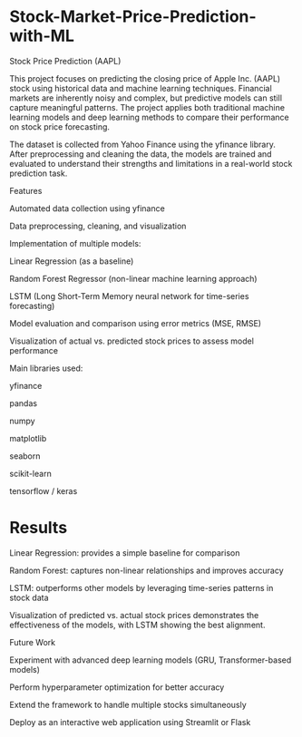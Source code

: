 # Stock-Market-Price-Prediction-with-ML

Stock Price Prediction (AAPL)

This project focuses on predicting the closing price of Apple Inc. (AAPL) stock using historical data and machine learning techniques. Financial markets are inherently noisy and complex, but predictive models can still capture meaningful patterns. The project applies both traditional machine learning models and deep learning methods to compare their performance on stock price forecasting.

The dataset is collected from Yahoo Finance using the yfinance library. After preprocessing and cleaning the data, the models are trained and evaluated to understand their strengths and limitations in a real-world stock prediction task.

Features

Automated data collection using yfinance

Data preprocessing, cleaning, and visualization

Implementation of multiple models:

Linear Regression (as a baseline)

Random Forest Regressor (non-linear machine learning approach)

LSTM (Long Short-Term Memory neural network for time-series forecasting)

Model evaluation and comparison using error metrics (MSE, RMSE)

Visualization of actual vs. predicted stock prices to assess model performance

Main libraries used:

yfinance

pandas

numpy

matplotlib

seaborn

scikit-learn

tensorflow / keras

# Results

Linear Regression: provides a simple baseline for comparison

Random Forest: captures non-linear relationships and improves accuracy

LSTM: outperforms other models by leveraging time-series patterns in stock data

Visualization of predicted vs. actual stock prices demonstrates the effectiveness of the models, with LSTM showing the best alignment.

Future Work

Experiment with advanced deep learning models (GRU, Transformer-based models)

Perform hyperparameter optimization for better accuracy

Extend the framework to handle multiple stocks simultaneously

Deploy as an interactive web application using Streamlit or Flask
